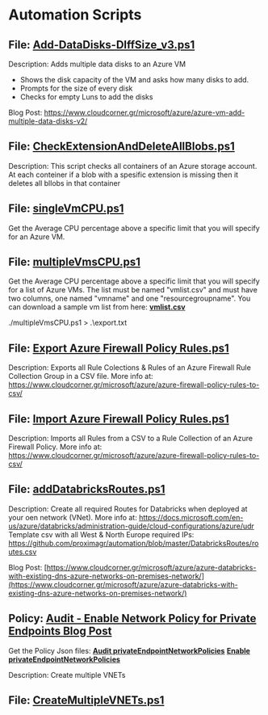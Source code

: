 # Αutomation Scripts

## File: **[Add-DataDisks-DIffSize_v3.ps1](https://github.com/proximagr/automation/blob/master/Add-DataDisks-DIffSize_v3.ps1)** ##

Description: Adds multiple data disks to an Azure VM
 * Shows the disk capacity of the VM and asks how many disks to add.
 * Prompts for the size of every disk
 * Checks for empty Luns to add the disks

Blog Post: https://www.cloudcorner.gr/microsoft/azure/azure-vm-add-multiple-data-disks-v2/


## File: **[CheckExtensionAndDeleteAllBlobs.ps1](https://github.com/proximagr/automation/blob/master/CheckExtensionAndDeleteAllBlobs.ps1)** ##

Description: This script checks all containers of an Azure storage account. At each conteiner if a blob with a spesific extension is missing then it deletes all bllobs in that container

## File: **[singleVmCPU.ps1](https://github.com/proximagr/automation/blob/master/singleVmCPU.ps1)** ##

Get the Average CPU percentage above a specific limit that you will specify for an Azure VM.

## File: **[multipleVmsCPU.ps1](https://github.com/proximagr/automation/blob/master/multipleVmsCPU.ps1)** ##

Get the Average CPU percentage above a specific limit that you will specify for a list of Azure VMs.
The list must be named "vmlist.csv" and must have two columns, one named "vmname" and one "resourcegroupname". 
You can download a sample vm list from here: **[vmlist.csv](https://github.com/proximagr/automation/blob/master/vmlist.csv)**

./multipleVmsCPU.ps1 > .\export.txt

## File: **[Export Azure Firewall Policy Rules.ps1](https://github.com/proximagr/automation/blob/master/Export%20Azure%20Firewall%20Policy%20Rules.ps1)** ##

Description: Exports all Rule Colections & Rules of an Azure Firewall Rule Collection Group in a CSV file. More info at: https://www.cloudcorner.gr/microsoft/azure/azure-firewall-policy-rules-to-csv/

## File: **[Import Azure Firewall Policy Rules.ps1](https://github.com/proximagr/automation/blob/master/Import%20Azure%20Firewall%20Policy%20Rules.ps1)** ##

Description: Imports all Rules from a CSV to a Rule Collection of an Azure Firewall Policy. More info at: https://www.cloudcorner.gr/microsoft/azure/azure-firewall-policy-rules-to-csv/

## File: **[addDatabricksRoutes.ps1](https://github.com/proximagr/automation/blob/master/DatabricksRoutes/addDatabricksRoutes.ps1)** ##

Description: Create all required Routes for Databricks when deployed at your oen network (VNet). More info at: https://docs.microsoft.com/en-us/azure/databricks/administration-guide/cloud-configurations/azure/udr
Template csv with all West & North Europe required IPs: https://github.com/proximagr/automation/blob/master/DatabricksRoutes/routes.csv

Blog Post: [https://www.cloudcorner.gr/microsoft/azure/azure-databricks-with-existing-dns-azure-networks-on-premises-network/](https://www.cloudcorner.gr/microsoft/azure/azure-databricks-with-existing-dns-azure-networks-on-premises-network/)

## Policy: **[Audit - Enable Network Policy for Private Endpoints Blog Post](https://www.cloudcorner.gr/microsoft/azure/azure-policy-to-enable-network-policies-for-private-endpoints/)** ##

Get the Policy Json files: **[Audit privateEndpointNetworkPolicies](https://github.com/proximagr/automation/blob/master/Policies/audit%20privateEndpointNetworkPolicies.json)**
**[Enable privateEndpointNetworkPolicies](https://github.com/proximagr/automation/blob/master/Policies/privateEndpointNetworkPolicies.json)**

Description: Create multiple VNETs

## File: **[CreateMultipleVNETs.ps1](https://github.com/proximagr/automation/blob/master/CreateMultipleVNETs.ps1)** ##